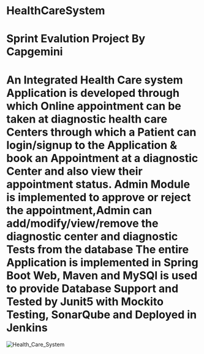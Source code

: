 # HealthCareSystem
# Sprint Evalution Project By Capgemini
An Integrated Health Care system Application is developed through which Online appointment can be taken at diagnostic health care Centers through which a Patient can login/signup to the Application & book an Appointment at a diagnostic Center and also view their appointment status. Admin Module is implemented to approve or reject the appointment,Admin can add/modify/view/remove the diagnostic center and diagnostic Tests from the database
The entire Application is implemented in Spring Boot Web, Maven and MySQl is used to provide Database Support and Tested by Junit5 with Mockito Testing, SonarQube and Deployed in Jenkins
============================================================================
![Health_Care_System](https://user-images.githubusercontent.com/78550096/149117833-69d20355-6a34-4080-aa40-05985ff64556.jpg)
